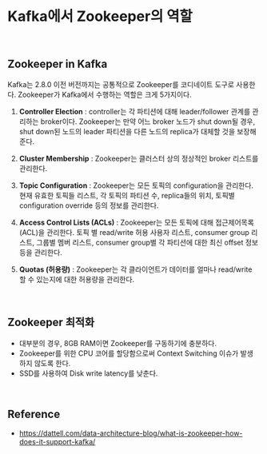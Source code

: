 # Kafka에서 Zookeeper의 역할



<br>



## Zookeeper in Kafka

Kafka는 2.8.0 이전 버전까지는 공통적으로 Zookeeper를 코디네이트 도구로 사용한다. Zookeeper가 Kafka에서 수행하는 역할은 크게 5가지이다.

1. **Controller Election** : controller는 각 파티션에 대해 leader/follower 관계를 관리하는 broker이다. Zookeeper는 만약 어느 broker 노드가 shut down될 경우, shut down된 노드의 leader 파티션을 다른 노드의 replica가 대체할 것을 보장해준다.

2. **Cluster Membership** : Zookeeper는 클러스터 상의 정상적인 broker 리스트를 관리한다.

3. **Topic Configuration** : Zookeeper는 모든 토픽의 configuration을 관리한다. 현재 유효한 토픽들 리스트, 각 토픽의 파티션 수, replica들의 위치, 토픽별 configuration override 등의 정보를 관리한다.

4. **Access Control Lists (ACLs)** : Zookeeper는 모든 토픽에 대해 접근제어목록(ACL)을 관리한다. 토픽 별 read/write 허용 사용자 리스트, consumer group 리스트, 그룹별 멤버 리스트, consumer group별 각 파티션에 대한 최신 offset 정보 등을 관리한다.
5. **Quotas (허용량)** : Zookeeper는 각 클라이언트가 데이터를 얼마나 read/write 할 수 있는지에 대한 허용량을 관리한다.



<br>



## Zookeeper 최적화

- 대부분의 경우, 8GB RAM이면 Zookeeper를 구동하기에 충분하다.
- Zookeeper를 위한 CPU 코어를 할당함으로써 Context Switching 이슈가 발생하지 않도록 한다.
- SSD를 사용하여 Disk write latency를 낮춘다.



<br>



## Reference

- https://dattell.com/data-architecture-blog/what-is-zookeeper-how-does-it-support-kafka/

